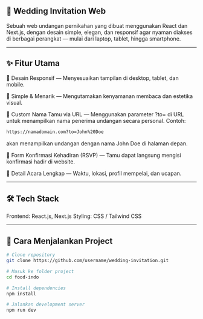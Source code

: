 ## 💌 Wedding Invitation Web
Sebuah web undangan pernikahan yang dibuat menggunakan React dan Next.js, dengan desain simple, elegan, dan responsif agar nyaman diakses di berbagai perangkat — mulai dari laptop, tablet, hingga smartphone.

---

## ✨ Fitur Utama
🎯 Desain Responsif — Menyesuaikan tampilan di desktop, tablet, dan mobile.

🎨 Simple & Menarik — Mengutamakan kenyamanan membaca dan estetika visual.

💌 Custom Nama Tamu via URL — Menggunakan parameter ?to= di URL untuk menampilkan nama penerima undangan secara personal.
Contoh:
```bash
https://namadomain.com?to=John%20Doe
```
akan menampilkan undangan dengan nama John Doe di halaman depan.

📝 Form Konfirmasi Kehadiran (RSVP) — Tamu dapat langsung mengisi konfirmasi hadir di website.

📅 Detail Acara Lengkap — Waktu, lokasi, profil mempelai, dan ucapan.

---

## 🛠️ Tech Stack
Frontend: React.js, Next.js
Styling: CSS / Tailwind CSS

---
## 🚀 Cara Menjalankan Project
```bash
# Clone repository
git clone https://github.com/username/wedding-invitation.git

# Masuk ke folder project
cd food-indo

# Install dependencies
npm install

# Jalankan development server
npm run dev
```
